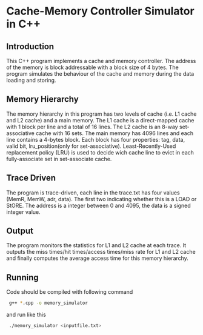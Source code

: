 # Cache-Memory Controller Simulator in C++
## Introduction
This C++ program implements a cache and memory controller. The address of the memory is block addressable with a block size of 4 bytes. The program simulates the behaviour of the cache and memory during the data loading and storing.
## Memory Hierarchy
The memory hierarchy in this program has two levels of cache (i.e. L1 cache and L2 cache) and a main memory. The L1 cache is a direct-mapped cache with 1 block per line and a total of 16 lines. The L2 cache is an 8-way set-associative cache with 16 sets. The main memory has 4096 lines and each line contains a 4-bytes block. Each block has four properties: tag, data, valid bit, lru_position(only for set-associative). Least-Recently-Used replacement policy (LRU) is used to decide wich cache line to evict in each fully-associate set in set-associate cache. 
## Trace Driven
The program is trace-driven, each line in the trace.txt has four values (MemR, MemW, adr, data). The first two indicating whether this is a LOAD or StORE. The address is a integer between 0 and 4095, the data is a signed integer value.
## Output 
The program monitors the statistics for L1 and L2 cache at each trace. It outputs the miss times/hit times/access times/miss rate for L1 and L2 cache and finally computes the average access time for this memory hierarchy.
## Running
Code should be compiled with following command
```bash
 g++ *.cpp -o memory_simulator
```
and run like this
```bash
 ./memory_simulator <inputfile.txt>
```
